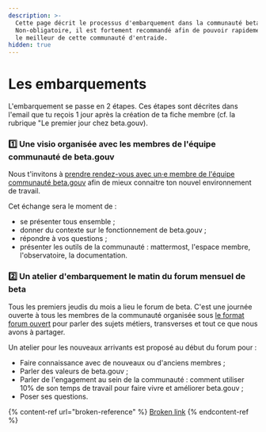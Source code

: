 ```yaml
---
description: >-
  Cette page décrit le processus d'embarquement dans la communauté beta.gouv.
  Non-obligatoire, il est fortement recommandé afin de pouvoir rapidement tirer
  le meilleur de cette communauté d'entraide.
hidden: true
---
```


# Les embarquements

L'embarquement se passe en 2 étapes. Ces étapes sont décrites dans l'email que tu reçois 1 jour après la création de ta fiche membre (cf. la rubrique "Le premier jour chez beta.gouv).

### **1️⃣ Une visio organisée avec les membres de l'équipe communauté de beta.gouv**

Nous t'invitons à [prendre rendez-vous avec un·e membre de l'équipe communauté beta.gouv](https://airtable.com/shr5Uaqje8eV9BabU) afin de mieux connaitre ton nouvel environnement de travail.

Cet échange sera le moment de :

* se présenter tous ensemble ;
* donner du contexte sur le fonctionnement de beta.gouv ;
* répondre à vos questions ;
* présenter les outils de la communauté : mattermost, l'espace membre, l'observatoire, la documentation.

### **2️⃣ Un atelier d'embarquement le matin du forum mensuel de beta**

Tous les premiers jeudis du mois a lieu le forum de beta. C'est une journée ouverte à tous les membres de la communauté organisée sous [le format forum ouvert](https://fr.wikipedia.org/wiki/M%C3%A9thodologie\_Forum\_Ouvert) pour parler des sujets métiers, transverses et tout ce que nous avons à partager.

Un atelier pour les nouveaux arrivants est proposé au début du forum pour :

* Faire connaissance avec de nouveaux ou d'anciens membres ;
* Parler des valeurs de beta.gouv ;
* Parler de l'engagement au sein de la communauté : comment utiliser 10% de son temps de travail pour faire vivre et améliorer beta.gouv ;
* Poser ses questions.

{% content-ref url="broken-reference" %}
[Broken link](broken-reference)
{% endcontent-ref %}
